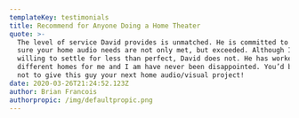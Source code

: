 ```yaml
---
templateKey: testimonials
title: Recommend for Anyone Doing a Home Theater
quote: >-
  The level of service David provides is unmatched. He is committed to making
  sure your home audio needs are not only met, but exceeded. Although I was
  willing to settle for less than perfect, David does not. He has worked on two
  different homes for me and I am have never been disappointed. You’d be silly
  not to give this guy your next home audio/visual project!
date: 2020-03-26T21:24:52.123Z
author: Brian Francois
authorpropic: /img/defaultpropic.png
---
```

